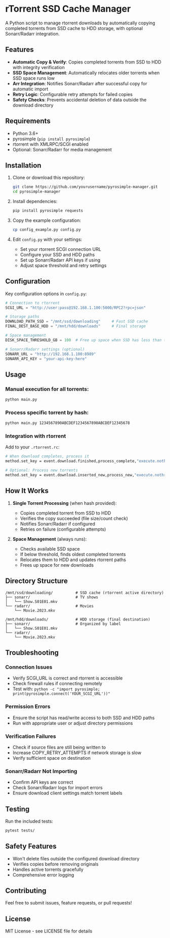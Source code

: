 # rTorrent SSD Cache Manager

A Python script to manage rtorrent downloads by automatically copying completed torrents from SSD cache to HDD storage, with optional Sonarr/Radarr integration.

## Features

- **Automatic Copy & Verify**: Copies completed torrents from SSD to HDD with integrity verification
- **SSD Space Management**: Automatically relocates older torrents when SSD space runs low
- **Arr Integration**: Notifies Sonarr/Radarr after successful copy for automatic import
- **Retry Logic**: Configurable retry attempts for failed copies
- **Safety Checks**: Prevents accidental deletion of data outside the download directory

## Requirements

- Python 3.6+
- pyrosimple (`pip install pyrosimple`)
- rtorrent with XMLRPC/SCGI enabled
- Optional: Sonarr/Radarr for media management

## Installation

1. Clone or download this repository:
   ```bash
   git clone https://github.com/yourusername/pyrosimple-manager.git
   cd pyrosimple-manager
   ```

2. Install dependencies:
   ```bash
   pip install pyrosimple requests
   ```

3. Copy the example configuration:
   ```bash
   cp config_example.py config.py
   ```

4. Edit `config.py` with your settings:
   - Set your rtorrent SCGI connection URL
   - Configure your SSD and HDD paths
   - Set up Sonarr/Radarr API keys if using
   - Adjust space threshold and retry settings

## Configuration

Key configuration options in `config.py`:

```python
# Connection to rtorrent
SCGI_URL = "http://user:pass@192.168.1.100:5000/RPC2?rpc=json"

# Storage paths
DOWNLOAD_PATH_SSD = "/mnt/ssd/downloading"     # Fast SSD cache
FINAL_DEST_BASE_HDD = "/mnt/hdd/downloads"     # Final storage

# Space management
DISK_SPACE_THRESHOLD_GB = 100  # Free up space when SSD has less than this

# Sonarr/Radarr settings (optional)
SONARR_URL = "http://192.168.1.100:8989"
SONARR_API_KEY = "your-api-key-here"
```

## Usage

### Manual execution for all torrents:
```bash
python main.py
```

### Process specific torrent by hash:
```bash
python main.py 1234567890ABCDEF1234567890ABCDEF12345678
```

### Integration with rtorrent

Add to your `.rtorrent.rc`:

```bash
# When download completes, process it
method.set_key = event.download.finished,process_complete,"execute.nothrow=python3,/path/to/main.py,$d.hash="

# Optional: Process new torrents
method.set_key = event.download.inserted_new,process_new,"execute.nothrow=python3,/path/to/main.py"
```

## How It Works

1. **Single Torrent Processing** (when hash provided):
   - Copies completed torrent from SSD to HDD
   - Verifies the copy succeeded (file size/count check)
   - Notifies Sonarr/Radarr if configured
   - Retries on failure (configurable attempts)

2. **Space Management** (always runs):
   - Checks available SSD space
   - If below threshold, finds oldest completed torrents
   - Relocates them to HDD and updates rtorrent paths
   - Frees up space for new downloads

## Directory Structure

```
/mnt/ssd/downloading/          # SSD cache (rtorrent active directory)
├── sonarr/                    # TV shows
│   └── Show.S01E01.mkv
└── radarr/                    # Movies
    └── Movie.2023.mkv

/mnt/hdd/downloads/            # HDD storage (final destination)
├── sonarr/                    # Organized by label
│   └── Show.S01E01.mkv
└── radarr/
    └── Movie.2023.mkv
```

## Troubleshooting

### Connection Issues
- Verify SCGI_URL is correct and rtorrent is accessible
- Check firewall rules if connecting remotely
- Test with: `python -c "import pyrosimple; print(pyrosimple.connect('YOUR_SCGI_URL'))"`

### Permission Errors
- Ensure the script has read/write access to both SSD and HDD paths
- Run with appropriate user or adjust directory permissions

### Verification Failures
- Check if source files are still being written to
- Increase COPY_RETRY_ATTEMPTS if network storage is slow
- Verify sufficient space on destination

### Sonarr/Radarr Not Importing
- Confirm API keys are correct
- Check Sonarr/Radarr logs for import errors
- Ensure download client settings match torrent labels

## Testing

Run the included tests:
```bash
pytest tests/
```

## Safety Features

- Won't delete files outside the configured download directory
- Verifies copies before removing originals
- Handles active torrents gracefully
- Comprehensive error logging

## Contributing

Feel free to submit issues, feature requests, or pull requests!

## License

MIT License - see LICENSE file for details 